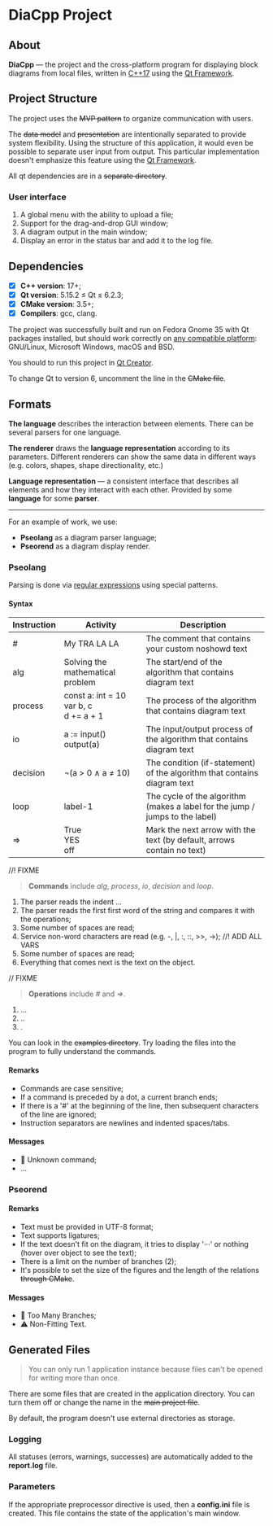 # DiaCpp Project

## About
**DiaCpp** — the project and the cross-platform program for displaying block diagrams from local files,
written in [C++17](https://en.cppreference.com/w/cpp/17) using the [Qt Framework](https://doc.qt.io).

## Project Structure
The project uses the ~~MVP pattern~~ to organize communication with users.

The ~~data model~~ and ~~presentation~~ are intentionally separated to provide system flexibility.
Using the structure of this application, it would even be possible to separate user input from output.
This particular implementation doesn't emphasize this feature using the [Qt Framework](https://doc.qt.io).

All qt dependencies are in a ~~separate directory~~.

### User interface
1. A global menu with the ability to upload a file;
2. Support for the drag-and-drop GUI window;
3. A diagram output in the main window;
4. Display an error in the status bar and add it to the log file.

## Dependencies
- [x] **C++ version**: 17+;
- [x] **Qt version**: 5.15.2 ≤ Qt ≤ 6.2.3;
- [x] **CMake version**: 3.5+;
- [x] **Compilers**: gcc, clang.

The project was successfully built and run on Fedora Gnome 35 with Qt packages installed,
but should work correctly on [any compatible platform](https://doc.qt.io/qt/supported-platforms.html):
GNU/Linux, Microsoft Windows, macOS and BSD.

You should to run this project in [Qt Creator](https://www.qt.io/download).

To change Qt to version 6, uncomment the line in the ~~CMake file~~.

## Formats
**The language** describes the interaction between elements. There can be several parsers for one language.

**The renderer** draws the __language representation__ according to its parameters.
Different renderers can show the same data in different ways (e.g. colors, shapes, shape directionality, etc.)

**Language representation** — a consistent interface that describes all elements and how they interact with each other.
Provided by some **language** for some **parser**.

___

For an example of work, we use:
- **Pseolang** as a diagram parser language;
- **Pseorend** as a diagram display render.

### Pseolang
Parsing is done via [regular expressions](https://en.cppreference.com/w/cpp/regex/ecmascript) using special patterns.

#### Syntax

| Instruction | Activity                                      | Description                                                                  |
| ----------- | --------------------------------------------- | ---------------------------------------------------------------------------- |
| #           | My TRA LA LA                                  | The comment that contains your custom noshowd text                           |
| alg         | Solving the mathematical problem              | The start/end of the algorithm that contains diagram text                    |
| process     | const a: int = 10<br/>var b, c<br/>d += a + 1 | The process of the algorithm that contains diagram text                      |
| io          | a := input()<br/>output(a)                    | The input/output process of the algorithm that contains diagram text         |
| decision    | ¬(a > 0 ∧ a ≠ 10)                             | The condition (if-statement) of the algorithm that contains diagram text     |
| loop        | label-1                                       | The cycle of the algorithm (makes a label for the jump / jumps to the label) |
| =>          | True<br/>YES<br/>off                          | Mark the next arrow with the text (by default, arrows contain no text)       |

//! FIXME
> **Commands** include *alg*, *process*, *io*, *decision* and *loop*.

1. The parser reads the indent ...
2. The parser reads the first first word of the string and compares it with the operations;
3. Some number of spaces are read;
4. Service non-word characters are read (e.g. -, |, :, ::, >>, ->); //! ADD ALL VARS
5. Some number of spaces are read;
6. Everything that comes next is the text on the object.

// FIXME
> **Operations** include *#* and *=>*.

1. ...
2. ..
3. .

You can look in the ~~examples directory~~.
Try loading the files into the program to fully understand the commands.

#### Remarks
- Commands are case sensitive;
- If a command is preceded by a dot, a current branch ends;
- If there is a '#' at the beginning of the line, then subsequent characters of the line are ignored;
- Instruction separators are newlines and indented spaces/tabs.

#### Messages
* 🚫 Unknown command;
* ...

### Pseorend
#### Remarks
- Text must be provided in UTF-8 format;
- Text supports ligatures;
- If the text doesn't fit on the diagram, it tries to display '···' or nothing (hover over object to see the text);
- There is a limit on the number of branches (2);
- It's possible to set the size of the figures and the length of the relations ~~through CMake~~.

#### Messages
- 🚫 Too Many Branches;
- ⚠️ Non-Fitting Text.

## Generated Files
> You can only run 1 application instance because files can't be opened for writing more than once.

There are some files that are created in the application directory.
You can turn them off or change the name in the ~~main project file~~.

By default, the program doesn't use external directories as storage.

### Logging
All statuses (errors, warnings, successes) are automatically added to the **report.log** file.

### Parameters
If the appropriate preprocessor directive is used, then a **config.ini** file is created.
This file contains the state of the application's main window.
